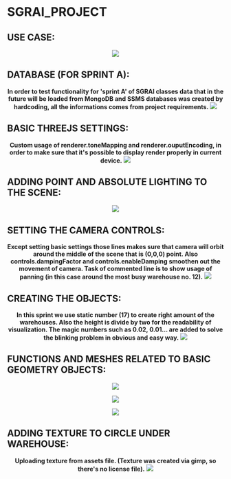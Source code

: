 # SGRAI_PROJECT

## USE CASE:
<p align="center">
    <img src="https://user-images.githubusercontent.com/85360923/205863756-8f89c29a-7978-4280-ac82-5a867ce9692d.png" />
</p>

## DATABASE (FOR SPRINT A):
<p align="center">
    <b>In order to test functionality for 'sprint A' of SGRAI classes data that in the future will be loaded from MongoDB and SSMS databases was created by hardcoding, all the informations comes from project requirements.</b>
    <img src="https://user-images.githubusercontent.com/85360923/205871617-7250f031-b914-4de9-a290-e1aea2e2e13d.png" />
</p>

## BASIC THREEJS SETTINGS:
<p align="center">
    <b>Custom usage of renderer.toneMapping and renderer.ouputEncoding, in order to make sure that it's possible to display render properly in current device.</b>
    <img src="https://user-images.githubusercontent.com/85360923/205873857-fb608e45-a39c-49db-8cc8-8baf44b4c521.png"/>
</p>

## ADDING POINT AND ABSOLUTE LIGHTING TO THE SCENE:
<p align="center">
    <img src="https://user-images.githubusercontent.com/85360923/205874769-838e8f18-b04c-41b8-816e-fb1ca5c35074.png"/>
</p>

## SETTING THE CAMERA CONTROLS:
<p align="center">
    <b>Except setting basic settings those lines makes sure that camera will orbit around the middle of the scene that is (0,0,0) point. Also controls.dampingFactor and controls.enableDamping smoothen out the movement of camera. Task of commented line is to show usage of panning (in this case around the most busy warehouse no. 12).</b>
    <img src="https://user-images.githubusercontent.com/85360923/205875346-4d062db3-c59b-4cf0-9303-5877c35fde4a.png"/>
</p>

## CREATING THE OBJECTS:
<p align="center">
    <b>In this sprint we use static number (17) to create right amount of the warehouses. Also the height is divide by two for the readability of visualization. The magic numbers such as 0.02, 0.01... are added to solve the blinking problem in obvious and easy way.</b>
    <img src="https://user-images.githubusercontent.com/85360923/205877219-48b07181-63bd-4b94-831d-7b6f5aa533a5.png"/>
</p>

## FUNCTIONS AND MESHES RELATED TO BASIC GEOMETRY OBJECTS:
<p align="center">
    <img src="https://user-images.githubusercontent.com/85360923/205956570-40dfea57-2fa8-48b6-837f-a1125148de54.png"/>
</p>
<p align="center">
    <img src="https://user-images.githubusercontent.com/85360923/205957056-0990efb6-68e3-4891-b4c3-ed8142797a58.png"/>
</p>
<p align="center">
    <img src="https://user-images.githubusercontent.com/85360923/205957514-d9c1e6ac-4a77-406e-86c6-78b1fbae340b.png"/>
</p>

## ADDING TEXTURE TO CIRCLE UNDER WAREHOUSE:
<p align="center">
    <b>Uploading texture from assets file. (Texture was created via gimp, so there's no license file).</b>
    <img src="https://user-images.githubusercontent.com/85360923/205959295-f9b6c1cc-9ad3-40f4-a31a-358abd6c68c1.png"/>
</p>

